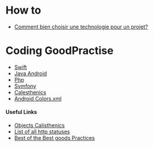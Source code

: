 # How to 
* [Comment bien choisir une technologie pour un projet?][techChooser]
# Coding GoodPractise
* [Swift][swift.md]
* [Java Android][java.md]
* [Php][php.md]
* [Symfony][Symfony.md]
* [Calesthenics][calesthenics.md]
* [Android Colors.xml][colors.md]

#### Useful Links

* [Objects Calisthenics][objectCLink]
* [List of all http statuses][httpStatuses]
* [Best of the Best goods Practices][BOBP]

[BOBP]: <https://gist.github.com/sloria/7001839>
[objectCLink]: <http://williamdurand.fr/2013/06/03/object-calisthenics/>
[httpStatuses]: <https://httpstatuses.com/>
[techChooser]:https://github.com/AboutGoods/Coding_GoodPractise/blob/master/Comment%20choisir%20une%20technologie.md
[java.md]:<https://github.com/AboutGoods/Coding_GoodPractise/blob/master/java.md>
[php.md]:<https://github.com/AboutGoods/Coding_GoodPractise/blob/master/php.md>
[Symfony.md]:<https://github.com/AboutGoods/Coding_GoodPractise/blob/master/Symfony.md>
[colors.md]:<https://github.com/AboutGoods/Coding_GoodPractise/blob/master/colors.xml>
[calesthenics.md]:<https://github.com/AboutGoods/Coding_GoodPractise/blob/master/calisthenics.md>
[swift.md]:<https://github.com/AboutGoods/Coding_GoodPractise/blob/master/Swift.md>
